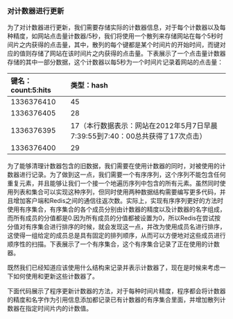 ### 对计数器进行更新

为了对计数器进行更新，我们需要存储实际的计数器信息，对于每个计数器以及每种精度，如网站点击量计数器/5秒，我们将使用一个散列来存储网站在每个5秒时间片之内获得的点击量，其中，散列的每个键都是某个时间片的开始时间，而键对应的值则存储了网站在该时间片之内获得的点击量。下表展示了一个点击量计数器存储的其中一部分数据，这个计数器以每5秒为一个时间片记录着网站的点击量：

| 键名：count:5:hits | 类型：hash |
| :--- | :--- |
| 1336376410 | 45 |
| 1336376405 | 28 |
| 1336376395 | 17（本行数据表示：网站在2012年5月7日早晨7:39:55到7:40：00总共获得了17次点击） |
| 1336376400 | 29 |

为了能够清理计数器包含的旧数据，我们需要在使用计数器的同时，对被使用的计数器进行记录。为了做到这一点，我们需要一个有序序列，这个序列不能包含任何重复元素，并且能够让我们一个接一个地遍历序列中包含的所有元素。虽然同时使用列表和集合可以实现这种序列，但同时使用两种数据结构需要编写更多代码，并且增加客户端和Redis之间的通信往返次数。实际上，实现有序序列更好的方法时使用有序集合，有序集合的各个成员分别由计数器的精度以及计数器的名字组成，而所有成员的分值都是0.因为所有成员的分值都被设置为0，所以Redis在尝试按分值对有序集合进行排序的时候，就会发现这一点，并改为使用成员名进行排序，这使得一组给定的成员总是具有固定的排列顺序，从而可以方便地对这些成员进行顺序性的扫描。下表展示了一个有序集合，这个有序集合记录了正在使用的计数器。

既然我们已经知道应该使用什么结构来记录并表示计数器了，现在是时候来考虑一下如何使用和更新这些计数器了。

下面代码展示了程序更新计数器的方法，对于每种时间片精度，程序都会将计数器 的精度和名字作为引用信息添加都记录已有计数器的有序集合里面，并增加散列计数器在指定时间片内的计数值。

